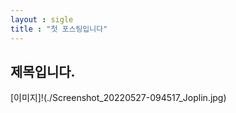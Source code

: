 ```yaml
---
layout : sigle
title : "첫 포스팅입니다"
---
```



## 제목입니다.

[이미지]!(./Screenshot_20220527-094517_Joplin.jpg)
